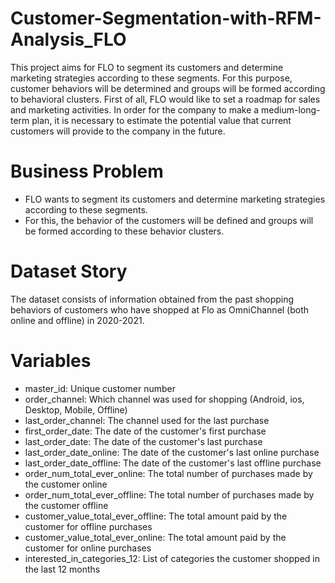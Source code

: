 # Customer-Segmentation-with-RFM-Analysis_FLO
This project aims for FLO to segment its customers and determine marketing strategies according to these segments. For this purpose, customer behaviors will be determined and groups will be formed according to behavioral clusters. First of all, FLO would like to set a roadmap for sales and marketing activities. In order for the company to make a medium-long-term plan, it is necessary to estimate the potential value that current customers will provide to the company in the future.


# Business Problem
* FLO wants to segment its customers and determine marketing strategies according to these segments.
* For this, the behavior of the customers will be defined and groups will be formed according to these behavior clusters.

# Dataset Story
The dataset consists of information obtained from the past shopping behaviors of customers who have shopped at Flo as OmniChannel (both online and offline) in 2020-2021.

# Variables
  * master_id: Unique customer number
  * order_channel: Which channel was used for shopping (Android, ios, Desktop, Mobile, Offline)
  * last_order_channel: The channel used for the last purchase
  * first_order_date: The date of the customer's first purchase
  * last_order_date: The date of the customer's last purchase
  * last_order_date_online: The date of the customer's last online purchase
  * last_order_date_offline: The date of the customer's last offline purchase
  * order_num_total_ever_online: The total number of purchases made by the customer online
  * order_num_total_ever_offline: The total number of purchases made by the customer offline
  * customer_value_total_ever_offline: The total amount paid by the customer for offline purchases
  * customer_value_total_ever_online: The total amount paid by the customer for online purchases
  * interested_in_categories_12: List of categories the customer shopped in the last 12 months

